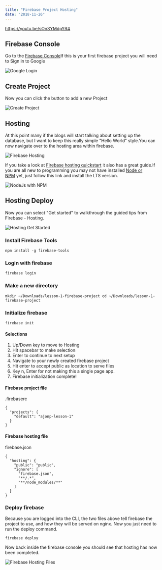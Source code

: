 ```yaml
---
title: "Firebase Project Hosting"
date: "2018-11-26"
---
```


https://youtu.be/sOn3YMdpYR4

## Firebase Console

Go to the [Firebase Console](https://console.firebase.google.com/)If this is your first firebase project you will need to Sign in to Google

![Google Login](https://res.cloudinary.com/ajonp/image/upload/f_auto,q_auto/v1543272442/ajonp-ajonp-com/1-lesson/Screen_Shot_2018-11-26_at_5.44.44_PM.png)

## Create Project

Now you can click the button to add a new Project

![Create Project](https://res.cloudinary.com/ajonp/image/upload/f_auto,q_auto/v1543272442/ajonp-ajonp-com/1-lesson/Screen_Shot_2018-11-26_at_5.46.16_PM.png)

## Hosting

At this point many if the blogs will start talking about setting up the database, but I want to keep this really simple "Hello World" style.You can now navigate over to the hosting area within firebase.

![Firebase Hosting](https://res.cloudinary.com/ajonp/image/upload/f_auto,q_auto/v1543452867/ajonp-ajonp-com/1-lesson/Screen_Shot_2018-11-28_at_7.49.10_PM.png)

If you take a look at [Firebase hosting quickstart](https://firebase.google.com/docs/hosting/) it also has a great guide.If you are all new to programming you may not have installed [Node or NPM](https://nodejs.org/en/) yet, just follow this link and install the LTS version.

![NodeJs with NPM](https://res.cloudinary.com/ajonp/image/upload/f_auto,q_auto/v1543691205/ajonp-ajonp-com/1-lesson/node_download.png)

## Hosting Deploy

Now you can select "Get started" to walkthrough the guided tips from Firebase - Hosting.

![Hosting Get Started](https://res.cloudinary.com/ajonp/image/upload/f_auto,q_auto/v1543691320/ajonp-ajonp-com/1-lesson/Screen_Shot_2018-12-01_at_2.08.17_PM.png)

### Install Firebase Tools

```
npm install -g firebase-tools
```

### Login with firebase

```
firebase login
```

### Make a new directory

```
mkdir ~/Downloads/lesson-1-firebase-project cd ~/Downloads/lesson-1-firebase-project
```

### Initialize firebase

```
firebase init
```

#### Selections

1. Up/Down key to move to Hosting
2. Hit spacebar to make selection
3. Enter to continue to next setup
4. Navigate to your newly created firebase project
5. Hit enter to accept public as location to serve files
6. Key n, Enter for not making this a single page app.
7. Firebase initialization complete!

#### Firebase project file

.firebaserc

```
{
  "projects": {
    "default": "ajonp-lesson-1"
  }
}

```

#### Firebase hosting file

firebase.json

```
{
  "hosting": {
    "public": "public",
    "ignore": [
      "firebase.json",
      "**/.*",
      "**/node_modules/**"
    ]
  }
}

```

### Deploy firebase

Because you are logged into the CLI, the two files above tell firebase the project to use, and how they will be served on nginx. Now you just need to run the deploy command.

```
firebase deploy
```

Now back inside the firebase console you should see that hosting has now been completed.

![Firebase Hosting Files](https://res.cloudinary.com/ajonp/image/upload/f_auto,q_auto/v1543784444/ajonp-ajonp-com/1-lesson/hosting_after_deploy.png)

